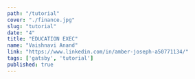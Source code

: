 ```yaml
---
path: "/tutorial"
cover: "./finance.jpg"
slug: "tutorial"
date: "4"
title: "EDUCATION EXEC"
name: "Vaishnavi Anand"
link: "https://www.linkedin.com/in/amber-joseph-a50771134/"
tags: ['gatsby', 'tutorial']
published: true
---
```

